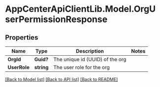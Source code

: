 # AppCenterApiClientLib.Model.OrgUserPermissionResponse
## Properties

Name | Type | Description | Notes
------------ | ------------- | ------------- | -------------
**OrgId** | **Guid?** | The unique id (UUID) of the org | 
**UserRole** | **string** | The user role for the org | 

[[Back to Model list]](../README.md#documentation-for-models) [[Back to API list]](../README.md#documentation-for-api-endpoints) [[Back to README]](../README.md)

